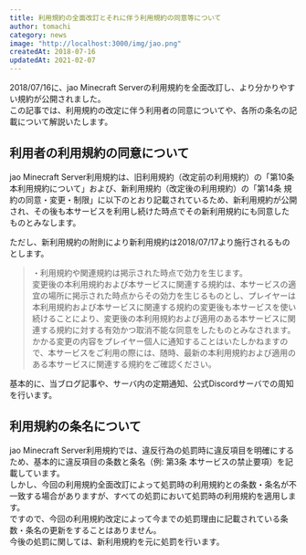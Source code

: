 ```yaml
---
title: 利用規約の全面改訂とそれに伴う利用規約の同意等について
author: tomachi
category: news
image: "http://localhost:3000/img/jao.png"
createdAt: 2018-07-16
updatedAt: 2021-02-07
---
```


2018/07/16に、jao Minecraft Serverの利用規約を全面改訂し、より分かりやすい規約が公開されました。  
この記事では、利用規約の改定に伴う利用者の同意についてや、各所の条名の記載について解説いたします。

## 利用者の利用規約の同意について

jao Minecraft Server利用規約は、旧利用規約（改定前の利用規約）の「第10条 本利用規約について」および、新利用規約（改定後の利用規約）の「第14条 規約の同意・変更・制限」に以下のとおり記載されているため、新利用規約が公開され、その後も本サービスを利用し続けた時点でその新利用規約にも同意したものとみなします。

ただし、新利用規約の附則により新利用規約は2018/07/17より施行されるものとします。

> ・利用規約や関連規約は掲示された時点で効力を生じます。  
> 変更後の本利用規約および本サービスに関連する規約は、本サービスの適宜の場所に掲示された時点からその効力を生じるものとし、プレイヤーは本利用規約および本サービスに関連する規約の変更後も本サービスを使い続けることにより、変更後の本利用規約および適用のある本サービスに関連する規約に対する有効かつ取消不能な同意をしたものとみなされます。  
> かかる変更の内容をプレイヤー個人に通知することはいたしかねますので、本サービスをご利用の際には、随時、最新の本利用規約および適用のある本サービスに関連する規約をご確認ください。

基本的に、当ブログ記事や、サーバ内の定期通知、公式Discordサーバでの周知を行います。

## 利用規約の条名について

jao Minecraft Server利用規約では、違反行為の処罰時に違反項目を明確にするため、基本的に違反項目の条数と条名（例: 第3条 本サービスの禁止要項）を記載しています。  
しかし、今回の利用規約全面改訂によって処罰時の利用規約との条数・条名が不一致する場合がありますが、すべての処罰において処罰時の利用規約を適用します。  
ですので、今回の利用規約改定によって今までの処罰理由に記載されている条数・条名の更新をすることはありません。  
今後の処罰に関しては、新利用規約を元に処罰を行います。
